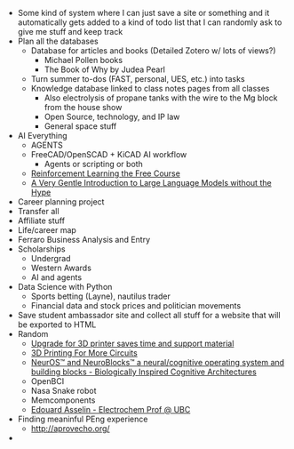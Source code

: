 - Some kind of system where I can just save a site or something and it automatically gets added to a kind of todo list that I can randomly ask to give me stuff and keep track
- Plan all the databases
	- Database for articles and books (Detailed Zotero w/ lots of views?)
		- Michael Pollen books
		- The Book of Why by Judea Pearl
	- Turn summer to-dos (FAST, personal, UES, etc.) into tasks
	- Knowledge database linked to class notes pages from all classes
		- Also electrolysis of propane tanks with the wire to the Mg block from the house show
		- Open Source, technology, and IP law
		- General space stuff
- AI Everything
	- AGENTS
	- FreeCAD/OpenSCAD + KiCAD AI workflow
		- Agents or scripting or both
	- [Reinforcement Learning the Free Course](https://datamachines.xyz/the-hands-on-reinforcement-learning-course-page/)
	- [A Very Gentle Introduction to Large Language Models without the Hype](https://mark-riedl.medium.com/a-very-gentle-introduction-to-large-language-models-without-the-hype-5f67941fa59e)
- Career planning project
- Transfer all
- Affiliate stuff
- Life/career map
- Ferraro Business Analysis and Entry
- Scholarships
	- Undergrad
	- Western Awards
	- AI and agents
- Data Science with Python
	- Sports betting (Layne), nautilus trader
	- Financial data and stock prices and politician movements
- Save student ambassador site and collect all stuff for a website that will be exported to HTML
- Random
	- [Upgrade for 3D printer saves time and support material](https://www.zhaw.ch/en/medien/medienmitteilungen/detail-news-releases/event-news/upgrade-fuer-den-3d-drucker-spart-zeit-und-stuetzmaterial/)
	- [3D Printing For More Circuits](https://semiengineering.com/3d-printing-for-more-circuits/)
	- [NeurOS™ and NeuroBlocks™ a neural/cognitive operating system and building blocks - Biologically Inspired Cognitive Architectures](https://doi.org/10.1016/j.bica.2014.11.011)
	- OpenBCI
	- Nasa Snake robot
	- Memcomponents
	- [Edouard Asselin - Electrochem Prof @ UBC](https://corrosion.mtrl.ubc.ca/edouard-asselin/)
- Finding meaninful PEng experience
	- http://aprovecho.org/
-